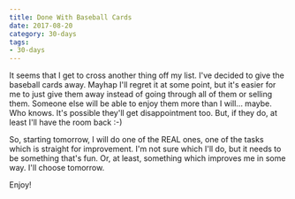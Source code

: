 ```yaml
---
title: Done With Baseball Cards
date: 2017-08-20
category: 30-days
tags:
- 30-days
---
```

<p>It seems that I get to cross another thing off my list. I've decided to give the baseball cards away. Mayhap I'll regret it at some point, but it's easier for me to just give them away instead of going through all of them or selling them. Someone else will be able to enjoy them more than I will... maybe. Who knows. It's possible they'll get disappointment too. But, if they do, at least I'll have the room back :-)</p>
<p>So, starting tomorrow, I will do one of the REAL ones, one of the tasks which is straight for improvement. I'm not sure which I'll do, but it needs to be something that's fun. Or, at least, something which improves me in some way. I'll choose tomorrow.</p>
<p>Enjoy!</p>
